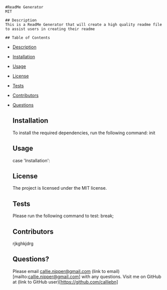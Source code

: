 
    #ReadMe Generator
    MIT

    ## Description
    This is a ReadMe Generator that will create a high quality readme file to assist users in creating their readme

    ## Table of Contents

    
 * [Description](#description)
 * [Installation](#installation)
 * [Usage](#usage)
 * [License](#license)
 * [Tests](#tests)
 * [Contributors](#contributors)
 * [Questions](#questions)

    ## Installation
    To install the required dependencies, run the following command:
    init

    ## Usage
    case 'Installation':

    ## License
    The project is licensed under the MIT license.

    ## Tests
    Please run the following command to test:
                    break; 

    ## Contributors
    rjkghkjdrg

    ## Questions?
    Please email callie.nipper@gmail.com (link to email)[mailto:callie.nipper@gmail.com] with any questions.
    Visit me on GitHub at (link to GitHub user)[https://github.com/calliebn]
    